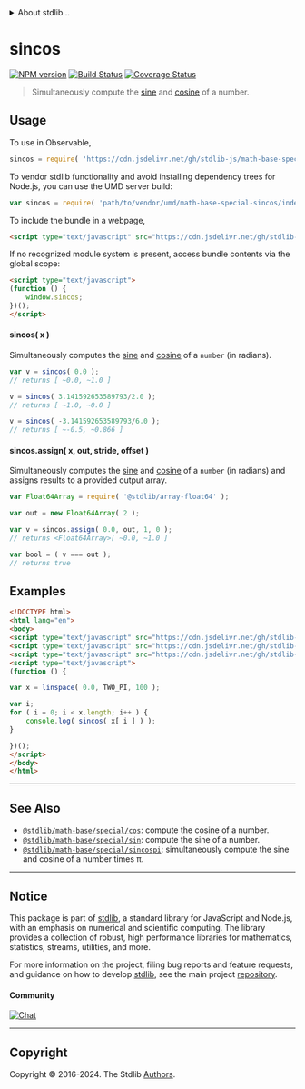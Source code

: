 <!--

@license Apache-2.0

Copyright (c) 2018 The Stdlib Authors.

Licensed under the Apache License, Version 2.0 (the "License");
you may not use this file except in compliance with the License.
You may obtain a copy of the License at

   http://www.apache.org/licenses/LICENSE-2.0

Unless required by applicable law or agreed to in writing, software
distributed under the License is distributed on an "AS IS" BASIS,
WITHOUT WARRANTIES OR CONDITIONS OF ANY KIND, either express or implied.
See the License for the specific language governing permissions and
limitations under the License.

-->


<details>
  <summary>
    About stdlib...
  </summary>
  <p>We believe in a future in which the web is a preferred environment for numerical computation. To help realize this future, we've built stdlib. stdlib is a standard library, with an emphasis on numerical and scientific computation, written in JavaScript (and C) for execution in browsers and in Node.js.</p>
  <p>The library is fully decomposable, being architected in such a way that you can swap out and mix and match APIs and functionality to cater to your exact preferences and use cases.</p>
  <p>When you use stdlib, you can be absolutely certain that you are using the most thorough, rigorous, well-written, studied, documented, tested, measured, and high-quality code out there.</p>
  <p>To join us in bringing numerical computing to the web, get started by checking us out on <a href="https://github.com/stdlib-js/stdlib">GitHub</a>, and please consider <a href="https://opencollective.com/stdlib">financially supporting stdlib</a>. We greatly appreciate your continued support!</p>
</details>

# sincos

[![NPM version][npm-image]][npm-url] [![Build Status][test-image]][test-url] [![Coverage Status][coverage-image]][coverage-url] <!-- [![dependencies][dependencies-image]][dependencies-url] -->

> Simultaneously compute the [sine][@stdlib/math/base/special/sin] and [cosine][@stdlib/math/base/special/cos] of a number.



<section class="usage">

## Usage

To use in Observable,

```javascript
sincos = require( 'https://cdn.jsdelivr.net/gh/stdlib-js/math-base-special-sincos@umd/browser.js' )
```

To vendor stdlib functionality and avoid installing dependency trees for Node.js, you can use the UMD server build:

```javascript
var sincos = require( 'path/to/vendor/umd/math-base-special-sincos/index.js' )
```

To include the bundle in a webpage,

```html
<script type="text/javascript" src="https://cdn.jsdelivr.net/gh/stdlib-js/math-base-special-sincos@umd/browser.js"></script>
```

If no recognized module system is present, access bundle contents via the global scope:

```html
<script type="text/javascript">
(function () {
    window.sincos;
})();
</script>
```

#### sincos( x )

Simultaneously computes the [sine][@stdlib/math/base/special/sin] and [cosine][@stdlib/math/base/special/cos] of a `number` (in radians).

```javascript
var v = sincos( 0.0 );
// returns [ ~0.0, ~1.0 ]

v = sincos( 3.141592653589793/2.0 );
// returns [ ~1.0, ~0.0 ]

v = sincos( -3.141592653589793/6.0 );
// returns [ ~-0.5, ~0.866 ]
```

#### sincos.assign( x, out, stride, offset )

Simultaneously computes the [sine][@stdlib/math/base/special/sin] and [cosine][@stdlib/math/base/special/cos] of a `number` (in radians) and assigns results to a provided output array.

```javascript
var Float64Array = require( '@stdlib/array-float64' );

var out = new Float64Array( 2 );

var v = sincos.assign( 0.0, out, 1, 0 );
// returns <Float64Array>[ ~0.0, ~1.0 ]

var bool = ( v === out );
// returns true
```

</section>

<!-- /.usage -->

<section class="examples">

## Examples

<!-- eslint no-undef: "error" -->

```html
<!DOCTYPE html>
<html lang="en">
<body>
<script type="text/javascript" src="https://cdn.jsdelivr.net/gh/stdlib-js/array-base-linspace@umd/browser.js"></script>
<script type="text/javascript" src="https://cdn.jsdelivr.net/gh/stdlib-js/constants-float64-two-pi@umd/browser.js"></script>
<script type="text/javascript" src="https://cdn.jsdelivr.net/gh/stdlib-js/math-base-special-sincos@umd/browser.js"></script>
<script type="text/javascript">
(function () {

var x = linspace( 0.0, TWO_PI, 100 );

var i;
for ( i = 0; i < x.length; i++ ) {
    console.log( sincos( x[ i ] ) );
}

})();
</script>
</body>
</html>
```

</section>

<!-- /.examples -->

<!-- C interface documentation. -->



<!-- Section for related `stdlib` packages. Do not manually edit this section, as it is automatically populated. -->

<section class="related">

* * *

## See Also

-   <span class="package-name">[`@stdlib/math-base/special/cos`][@stdlib/math/base/special/cos]</span><span class="delimiter">: </span><span class="description">compute the cosine of a number.</span>
-   <span class="package-name">[`@stdlib/math-base/special/sin`][@stdlib/math/base/special/sin]</span><span class="delimiter">: </span><span class="description">compute the sine of a number.</span>
-   <span class="package-name">[`@stdlib/math-base/special/sincospi`][@stdlib/math/base/special/sincospi]</span><span class="delimiter">: </span><span class="description">simultaneously compute the sine and cosine of a number times π.</span>

</section>

<!-- /.related -->

<!-- Section for all links. Make sure to keep an empty line after the `section` element and another before the `/section` close. -->


<section class="main-repo" >

* * *

## Notice

This package is part of [stdlib][stdlib], a standard library for JavaScript and Node.js, with an emphasis on numerical and scientific computing. The library provides a collection of robust, high performance libraries for mathematics, statistics, streams, utilities, and more.

For more information on the project, filing bug reports and feature requests, and guidance on how to develop [stdlib][stdlib], see the main project [repository][stdlib].

#### Community

[![Chat][chat-image]][chat-url]

---

## Copyright

Copyright &copy; 2016-2024. The Stdlib [Authors][stdlib-authors].

</section>

<!-- /.stdlib -->

<!-- Section for all links. Make sure to keep an empty line after the `section` element and another before the `/section` close. -->

<section class="links">

[npm-image]: http://img.shields.io/npm/v/@stdlib/math-base-special-sincos.svg
[npm-url]: https://npmjs.org/package/@stdlib/math-base-special-sincos

[test-image]: https://github.com/stdlib-js/math-base-special-sincos/actions/workflows/test.yml/badge.svg?branch=main
[test-url]: https://github.com/stdlib-js/math-base-special-sincos/actions/workflows/test.yml?query=branch:main

[coverage-image]: https://img.shields.io/codecov/c/github/stdlib-js/math-base-special-sincos/main.svg
[coverage-url]: https://codecov.io/github/stdlib-js/math-base-special-sincos?branch=main

<!--

[dependencies-image]: https://img.shields.io/david/stdlib-js/math-base-special-sincos.svg
[dependencies-url]: https://david-dm.org/stdlib-js/math-base-special-sincos/main

-->

[chat-image]: https://img.shields.io/gitter/room/stdlib-js/stdlib.svg
[chat-url]: https://app.gitter.im/#/room/#stdlib-js_stdlib:gitter.im

[stdlib]: https://github.com/stdlib-js/stdlib

[stdlib-authors]: https://github.com/stdlib-js/stdlib/graphs/contributors

[umd]: https://github.com/umdjs/umd
[es-module]: https://developer.mozilla.org/en-US/docs/Web/JavaScript/Guide/Modules

[deno-url]: https://github.com/stdlib-js/math-base-special-sincos/tree/deno
[deno-readme]: https://github.com/stdlib-js/math-base-special-sincos/blob/deno/README.md
[umd-url]: https://github.com/stdlib-js/math-base-special-sincos/tree/umd
[umd-readme]: https://github.com/stdlib-js/math-base-special-sincos/blob/umd/README.md
[esm-url]: https://github.com/stdlib-js/math-base-special-sincos/tree/esm
[esm-readme]: https://github.com/stdlib-js/math-base-special-sincos/blob/esm/README.md
[branches-url]: https://github.com/stdlib-js/math-base-special-sincos/blob/main/branches.md

<!-- <related-links> -->

[@stdlib/math/base/special/cos]: https://github.com/stdlib-js/math-base-special-cos/tree/umd

[@stdlib/math/base/special/sin]: https://github.com/stdlib-js/math-base-special-sin/tree/umd

[@stdlib/math/base/special/sincospi]: https://github.com/stdlib-js/math-base-special-sincospi/tree/umd

<!-- </related-links> -->

</section>

<!-- /.links -->
